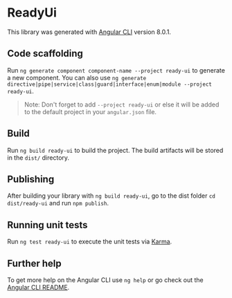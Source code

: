 # ReadyUi

This library was generated with [Angular CLI](https://github.com/angular/angular-cli) version 8.0.1.

## Code scaffolding

Run `ng generate component component-name --project ready-ui` to generate a new component. You can also use `ng generate directive|pipe|service|class|guard|interface|enum|module --project ready-ui`.

> Note: Don't forget to add `--project ready-ui` or else it will be added to the default project in your `angular.json` file.

## Build

Run `ng build ready-ui` to build the project. The build artifacts will be stored in the `dist/` directory.

## Publishing

After building your library with `ng build ready-ui`, go to the dist folder `cd dist/ready-ui` and run `npm publish`.

## Running unit tests

Run `ng test ready-ui` to execute the unit tests via [Karma](https://karma-runner.github.io).

## Further help

To get more help on the Angular CLI use `ng help` or go check out the [Angular CLI README](https://github.com/angular/angular-cli/blob/master/README.md).
